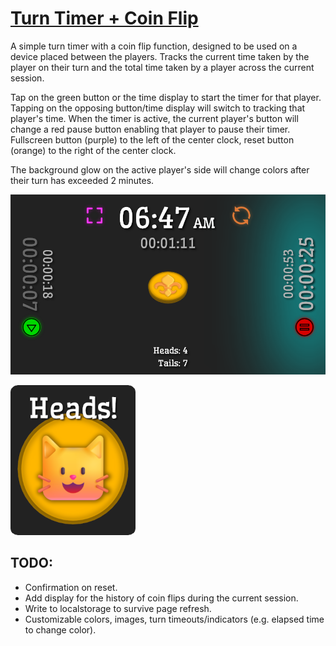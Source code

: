 # [Turn Timer + Coin Flip](https://vs-w.github.io/coin-flip-turn-timer/)

A simple turn timer with a coin flip function, designed to be used on a device placed between the players. Tracks the current time taken by the player on their turn and the total time taken by a player across the current session. 

Tap on the green button or the time display to start the timer for that player. Tapping on the opposing button/time display will switch to tracking that player's time. When the timer is active, the current player's button will change a red pause button enabling that player to pause their timer. Fullscreen button (purple) to the left of the center clock, reset button (orange) to the right of the center clock.

The background glow on the active player's side will change colors after their turn has exceeded 2 minutes.

![](assets/flip_sample_1.png)

![](assets/flip_sample_2.png)

## TODO:
- Confirmation on reset.
- Add display for the history of coin flips during the current session.
- Write to localstorage to survive page refresh.
- Customizable colors, images, turn timeouts/indicators (e.g. elapsed time to change color).
